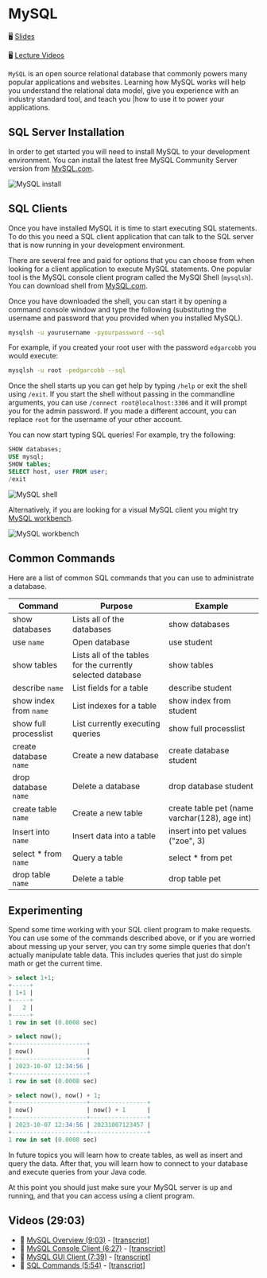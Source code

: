 # MySQL

🖥️ [Slides](https://docs.google.com/presentation/d/1w5bcntrExgMnB92uLJL52uuutLLQABSt/edit?usp=sharing&ouid=114081115660452804792&rtpof=true&sd=true)

🖥️ [Lecture Videos](#videos)

`MySQL` is an open source relational database that commonly powers many popular applications and websites. Learning how MySQL works will help you understand the relational data model, give you experience with an industry standard tool, and teach you |how to use it to power your applications.

## SQL Server Installation

In order to get started you will need to install MySQL to your development environment. You can install the latest free MySQL Community Server version from [MySQL.com](https://dev.mysql.com/downloads/mysql/).

![MySQL install](mysql-install.png)

## SQL Clients

Once you have installed MySQL it is time to start executing SQL statements. To do this you need a SQL client application that can talk to the SQL server that is now running in your development environment.

There are several free and paid for options that you can choose from when looking for a client application to execute MySQL statements. One popular tool is the MySQL console client program called the MySQl Shell (`mysqlsh`). You can download shell from [MySQL.com](https://dev.mysql.com/downloads/shell/).

Once you have downloaded the shell, you can start it by opening a command console window and type the following (substituting the username and password that you provided when you installed MySQL).

```sh
mysqlsh -u yourusername -pyourpassword --sql
```

For example, if you created your root user with the password `edgarcobb` you would execute:

```sh
mysqlsh -u root -pedgarcobb --sql
```

Once the shell starts up you can get help by typing `/help` or exit the shell using `/exit`. If you start the shell without passing in the commandline arguments, you can use `/connect root@localhost:3306` and it will prompt you for the admin password. If you made a different account, you can replace `root` for the username of your other account.

You can now start typing SQL queries! For example, try the following:

```sql
SHOW databases;
USE mysql;
SHOW tables;
SELECT host, user FROM user;
/exit
```

![MySQL shell](mysqlsh.png)

Alternatively, if you are looking for a visual MySQL client you might try [MySQL workbench](https://www.mysql.com/products/workbench/).

![MySQL workbench](mysqlWorkbench.png)

## Common Commands

Here are a list of common SQL commands that you can use to administrate a database.

| Command                | Purpose                                                     | Example                                       |
| ---------------------- | ----------------------------------------------------------- | --------------------------------------------- |
| show databases         | Lists all of the databases                                  | show databases                                |
| use `name`             | Open database                                               | use student                                   |
| show tables            | Lists all of the tables for the currently selected database | show tables                                   |
| describe `name`        | List fields for a table                                     | describe student                              |
| show index from `name` | List indexes for a table                                    | show index from student                       |
| show full processlist  | List currently executing queries                            | show full processlist                         |
| create database `name` | Create a new database                                       | create database student                       |
| drop database `name`   | Delete a database                                           | drop database student                         |
| create table `name`    | Create a new table                                          | create table pet (name varchar(128), age int) |
| Insert into `name`     | Insert data into a table                                    | insert into pet values ("zoe", 3)             |
| select \* from `name`  | Query a table                                               | select \* from pet                            |
| drop table `name`      | Delete a table                                              | drop table pet                                |

## Experimenting

Spend some time working with your SQL client program to make requests. You can use some of the commands described above, or if you are worried about messing up your server, you can try some simple queries that don't actually manipulate table data. This includes queries that just do simple math or get the current time.

```sql
> select 1+1;
+-----+
| 1+1 |
+-----+
|   2 |
+-----+
1 row in set (0.0008 sec)

> select now();
+---------------------+
| now()               |
+---------------------+
| 2023-10-07 12:34:56 |
+---------------------+
1 row in set (0.0008 sec)

> select now(), now() + 1;
+---------------------+----------------+
| now()               | now() + 1      |
+---------------------+----------------+
| 2023-10-07 12:34:56 | 20231007123457 |
+---------------------+----------------+
1 row in set (0.0008 sec)
```

In future topics you will learn how to create tables, as well as insert and query the data. After that, you will learn how to connect to your database and execute queries from your Java code.

At this point you should just make sure your MySQL server is up and running, and that you can access using a client program.

## <a name="videos"></a>Videos (29:03)

- 🎥 [MySQL Overview (9:03)](https://byu.hosted.panopto.com/Panopto/Pages/Viewer.aspx?id=04f231f1-6f05-497a-a1d9-b193014cc8ad) - [[transcript]](https://github.com/user-attachments/files/17751649/CS_240_MySQL_Overview_Transcript.pdf)
- 🎥 [MySQL Console Client (6:27)](https://byu.hosted.panopto.com/Panopto/Pages/Viewer.aspx?id=10cb6b55-b954-4c1b-b483-b193014f9b90) - [[transcript]](https://github.com/user-attachments/files/17751661/CS_240_MySQL_Console_Client_Transcript.pdf)
- 🎥 [MySQL GUI Client (7:39)](https://byu.hosted.panopto.com/Panopto/Pages/Viewer.aspx?id=f5b49e24-99cd-4fe3-854f-b1930151b044) - [[transcript]](https://github.com/user-attachments/files/17751704/CS_240_GUI_Client_.Workbench._Transcript.pdf)
- 🎥 [SQL Commands (5:54)](https://byu.hosted.panopto.com/Panopto/Pages/Viewer.aspx?id=e70a8f18-dd11-4684-ad08-b1930154623d) - [[transcript]](https://github.com/user-attachments/files/17751710/CS_240_SQL_Commands_Transcript.pdf)
